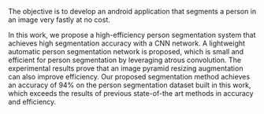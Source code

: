 The objective is to develop an android application that segments a person in an image very fastly at no cost.

In this work, we propose a high-efficiency person segmentation system that achieves high segmentation accuracy with a CNN network. A lightweight automatic person segmentation network is proposed, which is small and efficient for person segmentation by leveraging atrous convolution. The experimental results prove that an image pyramid resizing augmentation can also improve efficiency. Our proposed segmentation method achieves an accuracy of 94% on the person segmentation dataset built in this work, which exceeds the results of previous state-of-the art methods in accuracy and efficiency.
